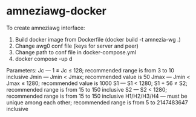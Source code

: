# amneziawg-docker

To create amneziawg interface:

1. Build docker image from Dockerfile (docker build -t amnezia-wg .)
2. Change awg0 conf file (keys for server and peer)
3. Change path to conf file in docker-compose.yml
4. docker compose -up d


Parameters:
Jc — 1 ≤ Jc ≤ 128; recommended range is from 3 to 10 inclusive
Jmin — Jmin < Jmax; recommended value is 50
Jmax — Jmin < Jmax ≤ 1280; recommended value is 1000
S1 — S1 < 1280; S1 + 56 ≠ S2; recommended range is from 15 to 150 inclusive
S2 — S2 < 1280; recommended range is from 15 to 150 inclusive
H1/H2/H3/H4 — must be unique among each other; recommended range is from 5 to 2147483647 inclusive
